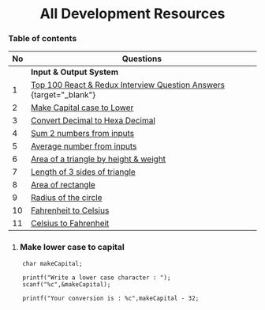 <h1 align="center">All Development Resources</h1>

<h3>Table of contents </h3>

| No | Questions | 
| --- | --- |
|| **Input & Output System** | 
| 1 | [Top 100 React & Redux Interview Question Answers](https://www.maheshbhusanoor.com/article/top-100-react-redux-interview-question-answers.html) {target="_blank"} | 
| 2 | [Make Capital case to Lower](#make-capital-case-to-lower)|
| 3 | [Convert Decimal to Hexa Decimal](#decimal-to-hexa-decimal)|
| 4 | [Sum 2 numbers from inputs](#sum-2-numbers-from-inputs)|
| 5 | [Average number from inputs](#average-number-from-inputs)|
| 6 | [Area of a triangle by height & weight](#area-of-a-triangle-from-inputs)|
| 7 | [Length of 3 sides of triangle](#length-of-3-sides-of-a-triangle ) | 
| 8 | [Area of rectangle ](#area-of-rectangle) | 
| 9 | [Radius of the circle](#radius-of-the-circle) | 
| 10 | [Fahrenheit to Celsius ](#fahrenheit-to-celsius) | 
| 11 | [Celsius to Fahrenheit](#celsius-to-fahrenheit) |





1. ###  Make lower case to capital
```
    char makeCapital;
    
    printf("Write a lower case character : ");
    scanf("%c",&makeCapital);
    
    printf("Your conversion is : %c",makeCapital - 32;
 ```   
    
    
